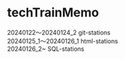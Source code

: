 # techTrainMemo

20240122～20240124_2 git-stations  
20240125_1～20240126_1 html-stations  
20240126_2~ SQL-stations
